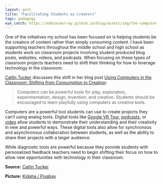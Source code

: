 ```yaml
---
layout: post
title: "Facilitating Students as Creators"
tags: pedagogy
eye_catch: https://eddiecmurray.github.io/blog/assets/img/the-computer-2841685_1280.png
---
```


One of the initiatives my school has been focused on is helping students be the creators of content rather than simply consuming content.  I have been supporting teachers throughout the middle school and high school as students work on classroom projects involving student produced blog posts, websites, videos, and podcasts.  When focusing on these types of classroom projects teachers need to shift their thinking for how to leverage technology in the classroom.

<!--more-->

[Catlin Tucker](https://twitter.com/Catlin_Tucker?ref_src=twsrc%5Egoogle%7Ctwcamp%5Eserp%7Ctwgr%5Eauthor) discusses this shift in her blog post [Using Computers in the Classroom: Shifting from Consumption to Creation](https://catlintucker.com/2019/06/shifting-from-consumption-to-creation/):

>Computers can be powerful tools for play, exploration, experimentation, design, invention, and creation. Students should be encouraged to learn playfully using computers as creative tools.

Computers are a powerful tool students can use to create projects they can’t using analog tools.  Digital tools like [Google VR Tour](https://youtu.be/bqcvOcjziHc), [podcasts](https://www.eddiecmurray.com/blog/2019/06/17/Podcast_Lesson_Plans_from_NPRs_Hidden_Brain_Podcast/), or [video](https://youtu.be/H6gWqMaHYwY?t=38) allow students to demonstrate their understanding and their creativity in new and powerful ways.  These digital tools also allow for synchronous and asynchronous collaboration between students, as well as the ability to share their projects with a larger audience.  

While diagnostic tools are powerful because they provide students with personalized feedback teachers need to begin shifting their focus on how to allow new opportunities with technology in their classroom.

**Source:** [Catlin Tucker](https://catlintucker.com/2019/06/shifting-from-consumption-to-creation/)

**Picture:** [Kidaha / Pixabay](https://pixabay.com/illustrations/the-computer-boy-do-the-job-clipart-2841685/)
